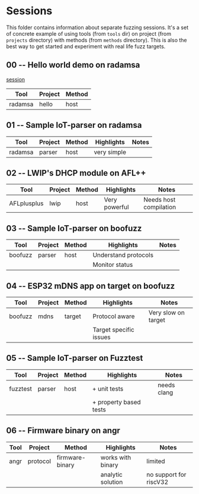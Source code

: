 # Sessions

This folder contains information about separate fuzzing sessions. It's a set of concrete example of using tools (from `tools` dir) on project (from `projects` directory) with methods (from `methods` directory).
This is also the best way to get started and experiment with real life fuzz targets.

## 00 -- Hello world demo on radamsa

[session](00_radamsa_hello/README.md)

| Tool | Project | Method |
|------|---------|--------|
| radamsa | hello | host  |


## 01 -- Sample IoT-parser on radamsa

| Tool | Project | Method | Highlights | Notes |
|------|---------|--------|--------|--------|
| radamsa | parser | host  | very simple |     |

## 02 -- LWIP's DHCP module on AFL++

| Tool | Project | Method | Highlights | Notes |
|------|---------|--------|--------|--------|
| AFLplusplus | lwip | host | Very powerful | Needs host compilation |

## 03 -- Sample IoT-parser on boofuzz

| Tool | Project | Method | Highlights | Notes |
|------|---------|--------|------------|-------|
| boofuzz | parser | host  | Understand protocols |   |
|         |        |       | Monitor status       |   |

## 04 -- ESP32 mDNS app on target on boofuzz

| Tool | Project | Method | Highlights | Notes |
|------|---------|--------|------------|-------|
| boofuzz | mdns | target | Protocol aware | Very slow on target |
|         |      |        | Target specific issues |             |

## 05 -- Sample IoT-parser on Fuzztest

| Tool | Project | Method |   Highlights | Notes |
|------|---------|--------|--------------|-------|
| fuzztest | parser | host | + unit tests |  needs clang |
|          |        |      | + property based tests |    |


## 06 -- Firmware binary on angr

| Tool | Project | Method | Highlights | Notes |
|------|---------|--------|------------|-------|
| angr | protocol | firmware-binary  | works with binary | limited |
|      |         |                   | analytic solution | no support for riscV32 |
